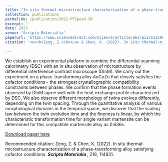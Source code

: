 ```yaml
---
title: "In situ thermal-microstructure characterization of a phase-transforming alloy satisfying cofactor conditions"
collection: publications
permalink: /publication/2022-PTSpeed-SM
excerpt: ''
date: 2022
venue: 'Scripta Materialia'
paperurl: 'https://www.sciencedirect.com/science/article/abs/pii/S135964622200327X'
citation: '<u><b>Zeng, Z.</b></u> & Chen, X. (2022). In situ thermal-microstructure characterization of a phase-transforming alloy satisfying cofactor conditions. <i><b>Scripta Materialia </b></i>, 218, 114831.'

---
```

We establish an experimental platform to combine the differential scanning calorimetry (DSC) with an in situ observation of microstructure by differential interference contrast microscope (DInM). We carry out the experiment on a phase-transforming alloy AuCuZn that closely satisfies the cofactor conditions - the strongest crystallographic compatibility constraints between phases. We confirm that the phase formation events observed by DInM agree well with the heat exchange profile characterized by DSC. We also observe different morphology of twins evolves differently, depending on the twin spacing. Through the quantitative analysis of various morphological domains in the temporal space, we discover that the scaling law between the twin evolution time and the fineness is linear, by which the characteristic transformation time for single variant martensite can be determined for this compatible martensite alloy as 0.636s.

[Download paper here](http://JoephyZeng.github.io/files/2022-PTSpeed-SM.pdf)

Recommended citation: Zeng, Z. & Chen, X. (2022). In situ thermal-microstructure characterization of a phase-transforming alloy satisfying cofactor conditions. <i><b>Scripta Materialia </b></i>, 218, 114831.